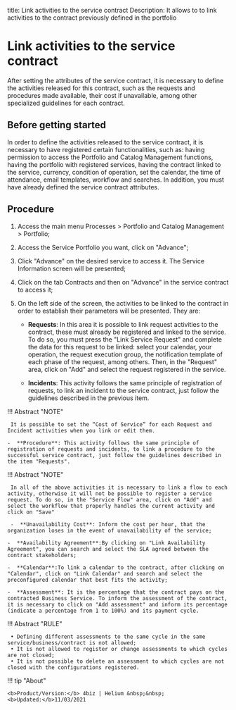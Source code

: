 title: Link activities to the service contract
Description: It allows to to link activities to the contract previously defined in the portfolio

# Link activities to the service contract

After setting the attributes of the service contract, it is necessary to define the activities released for this contract, such as the requests and procedures made available, their cost if unavailable, among other specialized guidelines for each contract.

## Before getting started

In order to define the activities released to the service contract, it is necessary to have registered certain functionalities, such as: having permission to access the Portfolio and Catalog Management functions, having the portfolio with registered services, having the contract linked to the service, currency, condition of operation, set the calendar, the time of attendance, email templates, workflow and searches. In addition, you must have already defined the service contract attributes.

## Procedure

1. Access the main menu Processes > Portfolio and Catalog Management > Portfolio;
2. Access the Service Portfolio you want, click on "Advance";
3. Click "Advance" on the desired service to access it. The Service Information screen will be presented;
4. Click on the tab Contracts and then on "Advance" in the service contract to access it;
5. On the left side of the screen, the activities to be linked to the contract in order to establish their parameters will be presented. They are:


    -  **Requests**: In this area it is possible to link request activities to the contract, these must already be registered and linked to the service. To do so, you must press the "Link Service Request" and complete the data for this request to be linked: select your calendar, your operation, the request execution group, the notification template of each phase of the request, among others. Then, in the "Request" area, click on "Add" and select the request registered in the service.

    -  **Incidents**: This activity follows the same principle of registration of requests, to link an incident to the service contract, just follow the guidelines described in the previous item.
         
!!! Abstract "NOTE"
     
     It is possible to set the “Cost of Service” for each Request and Incident activities when you link or edit them.

    -  **Procedure**: This activity follows the same principle of registration of requests and incidents, to link a procedure to the successful service contract, just follow the guidelines described in the item "Requests".


!!! Abstract "NOTE"
     
     In all of the above activities it is necessary to link a flow to each activity, otherwise it will not be possible to register a service request. To do so, in the "Service Flow" area, click on "Add" and select the workflow that properly handles the current activity and click on "Save"

     -  **Unavailability Cost**: Inform the cost per hour, that the organization loses in the event of unavailability of the service;
    
    -  **Availability Agreement**:By clicking on "Link Availability Agreement", you can search and select the SLA agreed between the contract stakeholders;
    
    -  **Calendar**:To link a calendar to the contract, after clicking on "Calendar", click on "Link Calendar" and search and select the preconfigured calendar that best fits the activity;

    -  **Assessment**: It is the percentage that the contract pays on the contracted Business Service. To inform the assessment of the contract, it is necessary to click on "Add assessment" and inform its percentage (indicate a percentage from 1 to 100%) and its payment cycle.


!!! Abstract "RULE"  

     • Defining different assessments to the same cycle in the same service/business/contract is not allowed;         
     • It is not allowed to register or change assessments to which cycles are not closed;        
     • It is not possible to delete an assessment to which cycles are not closed with the configurations registered.

       
!!! tip "About"

    <b>Product/Version:</b> 4biz | Helium &nbsp;&nbsp;
    <b>Updated:</b>11/03/2021

